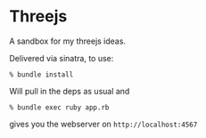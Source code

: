 # Threejs

A sandbox for my threejs ideas.

Delivered via sinatra, to use:

    % bundle install

Will pull in the deps as usual and

    % bundle exec ruby app.rb

gives you the webserver on ```http://localhost:4567```
